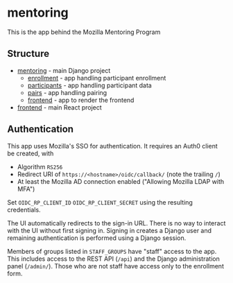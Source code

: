 # mentoring

This is the app behind the Mozilla Mentoring Program

## Structure

* [mentoring](./mentoring) - main Django project
  * [enrollment](mentoring/enrollment) - app handling participant enrollment
  * [participants](mentoring/participants) - app handling participant data
  * [pairs](mentoring/pairs) - app handling pairing
  * [frontend](mentoring/frontend) - app to render the frontend
* [frontend](./frontend) - main React project

## Authentication

This app uses Mozilla's SSO for authentication.
It requires an Auth0 client be created, with
 * Algorithm `RS256`
 * Redirect URI of `https://<hostname>/oidc/callback/` (note the trailing `/`)
 * At least the Mozilla AD connection enabled ("Allowing Mozilla LDAP with MFA")

Set `OIDC_RP_CLIENT_ID` `OIDC_RP_CLIENT_SECRET` using the resulting credentials.

The UI automatically redirects to the sign-in URL.
There is no way to interact with the UI without first signing in.
Signing in creates a Django user and remaining authentication is performed using a Django session.

Members of groups listed in `STAFF_GROUPS` have "staff" access to the app.
This includes access to the REST API (`/api`) and the Django administration panel (`/admin/`).
Those who are not staff have access only to the enrollment form.
